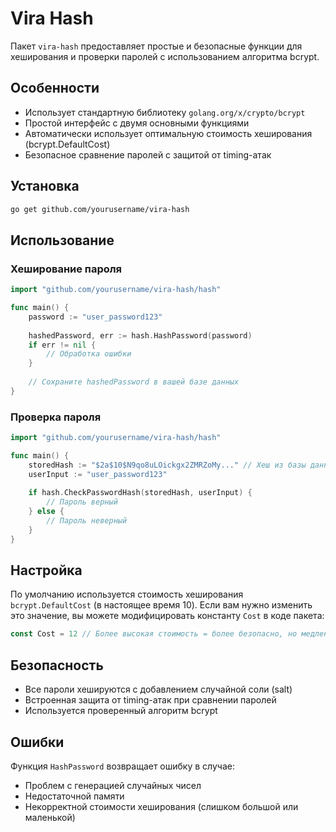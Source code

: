 # Vira Hash

Пакет `vira-hash` предоставляет простые и безопасные функции для хеширования и проверки паролей с использованием алгоритма bcrypt.

## Особенности

- Использует стандартную библиотеку `golang.org/x/crypto/bcrypt`
- Простой интерфейс с двумя основными функциями
- Автоматически использует оптимальную стоимость хеширования (bcrypt.DefaultCost)
- Безопасное сравнение паролей с защитой от timing-атак

## Установка

```bash
go get github.com/yourusername/vira-hash
```

## Использование

### Хеширование пароля

```go
import "github.com/yourusername/vira-hash/hash"

func main() {
    password := "user_password123"
    
    hashedPassword, err := hash.HashPassword(password)
    if err != nil {
        // Обработка ошибки
    }
    
    // Сохраните hashedPassword в вашей базе данных
}
```

### Проверка пароля

```go
import "github.com/yourusername/vira-hash/hash"

func main() {
    storedHash := "$2a$10$N9qo8uLOickgx2ZMRZoMy..." // Хеш из базы данных
    userInput := "user_password123"
    
    if hash.CheckPasswordHash(storedHash, userInput) {
        // Пароль верный
    } else {
        // Пароль неверный
    }
}
```

## Настройка

По умолчанию используется стоимость хеширования `bcrypt.DefaultCost` (в настоящее время 10). Если вам нужно изменить это значение, вы можете модифицировать константу `Cost` в коде пакета:

```go
const Cost = 12 // Более высокая стоимость = более безопасно, но медленнее
```

## Безопасность

- Все пароли хешируются с добавлением случайной соли (salt)
- Встроенная защита от timing-атак при сравнении паролей
- Используется проверенный алгоритм bcrypt

## Ошибки

Функция `HashPassword` возвращает ошибку в случае:
- Проблем с генерацией случайных чисел
- Недостаточной памяти
- Некорректной стоимости хеширования (слишком большой или маленькой)